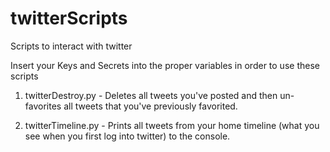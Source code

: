 # twitterScripts
Scripts to interact with twitter

Insert your Keys and Secrets into the proper variables in order to use these scripts

1) twitterDestroy.py - Deletes all tweets you've posted and then un-favorites all tweets that you've previously favorited.


2) twitterTimeline.py - Prints all tweets from your home timeline (what you see when you first log into twitter) to the console.
